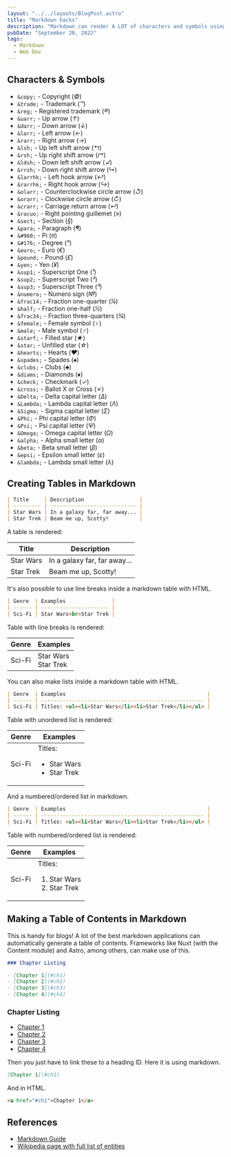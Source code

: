 ```yaml
---
layout: "../../layouts/BlogPost.astro"
title: "Markdown hacks"
description: "Markdown can render A LOT of characters and symbols using specific 'entities', and can do other things like render tables, so I made myself a list of common or handy, but easy-to-forget markdown hacks based off the official Markdown Guide."
pubDate: "September 20, 2022"
tags:
  - Markdown
  - Web Dev
---
```


## Characters & Symbols

- `&copy;` - Copyright (_©_)
- `&trade;` - Trademark (_™_)
- `&reg;` - Registered trademark (_®_)
- `&uarr;` - Up arrow (_↑_)
- `&darr;` - Down arrow (_↓_)
- `&larr;` - Left arrow (_←_)
- `&rarr;` - Right arrow (_→_)
- `&lsh;` - Up left shift arrow (_↰_)
- `&rsh;` - Up right shift arrow (_↱_)
- `&ldsh;` - Down left shift arrow (_↲_)
- `&rrsh;` - Down right shift arrow (_↳_)
- `&larrhk;` - Left hook arrow (_↩_)
- `&rarrhk;` - Right hook arrow (_↪_)
- `&olarr;` - Counterclockwise circle arrow (_↺_)
- `&orarr;` - Clockwise circle arrow (_↻_)
- `&crarr;` - Carriage return arrow (_↵_)
- `&racuo;` - Right pointing guillemet (_»_)
- `&sect;` - Section (_§_)
- `&para;` - Paragraph (_¶_)
- `&#960;` - Pi (_π_)
- `&#176;` - Degree (_°_)
- `&euro;` - Euro (_€_)
- `&pound;` - Pound (_£_)
- `&yen;` - Yen (_¥_)
- `&sup1;` - Superscript One (_¹_)
- `&sup2;` - Superscript Two (_²_)
- `&sup3;` - Superscript Three (_³_)
- `&numero;` - Numero sign (_№_)
- `&frac14;` - Fraction one-quarter (_¼_)
- `&half;` - Fraction one-half (_½_)
- `&frac34;` - Fraction three-quarters (_¾_)
- `&female;` - Female symbol (_♀_)
- `&male;` - Male symbol (_♂_)
- `&starf;` - Filled star (_★_)
- `&star;` - Unfilled star (_☆_)
- `&hearts;` - Hearts (_♥_)
- `&spades;` - Spades (_♠_)
- `&clubs;` - Clubs (_♣_)
- `&diams;` - Diamonds (_♦_)
- `&check;` - Checkmark (_✓_)
- `&cross;` - Ballot X or Cross (_✗_)
- `&Delta;` - Delta capital letter (_Δ_)
- `&Lambda;` - Lambda capital letter (_Λ_)
- `&Sigma;` - Sigma capital letter (_Σ_)
- `&Phi;` - Phi capital letter (_Φ_)
- `&Psi;` - Psi capital letter (_Ψ_)
- `&Omega;` - Omega capital letter (_Ω_)
- `&alpha;` - Alpha small letter (_α_)
- `&beta;` - Beta small letter (_β_)
- `&epsi;` - Epsilon small letter (_ε_)
- `&lambda;` - Lambda small letter (_λ_)

## Creating Tables in Markdown

```md
| Title     | Description                  |
| --------- | ---------------------------- |
| Star Wars | In a galaxy far, far away... |
| Star Trek | Beam me up, Scotty!          |
```

A table is rendered:

| Title     | Description                  |
| --------- | ---------------------------- |
| Star Wars | In a galaxy far, far away... |
| Star Trek | Beam me up, Scotty!          |

It's also possible to use line breaks inside a markdown table with HTML.

```md
| Genre  | Examples               |
| ------ | ---------------------- |
| Sci-Fi | Star Wars<br>Star Trek |
```

Table with line breaks is rendered:

| Genre  | Examples               |
| ------ | ---------------------- |
| Sci-Fi | Star Wars<br>Star Trek |

You can also make lists inside a markdown table with HTML.

```md
| Genre  | Examples                                              |
| ------ | ----------------------------------------------------- |
| Sci-Fi | Titles: <ul><li>Star Wars</li><li>Star Trek</li></ul> |
```

Table with unordered list is rendered:

| Genre  | Examples                                              |
| ------ | ----------------------------------------------------- |
| Sci-Fi | Titles: <ul><li>Star Wars</li><li>Star Trek</li></ul> |

And a numbered/ordered list in markdown.

```md
| Genre  | Examples                                              |
| ------ | ----------------------------------------------------- |
| Sci-Fi | Titles: <ul><li>Star Wars</li><li>Star Trek</li></ul> |
```

Table with numbered/ordered list is rendered:

| Genre  | Examples                                              |
| ------ | ----------------------------------------------------- |
| Sci-Fi | Titles: <ol><li>Star Wars</li><li>Star Trek</li></ol> |

## Making a Table of Contents in Markdown

This is handy for blogs! A lot of the best markdown applications can automatically generate a table of contents. Frameworks like Nuxt (with the Content module) and Astro, among others, can make use of this.

```md
### Chapter Listing

- [Chapter 1](#ch1)
- [Chapter 2](#ch2)
- [Chapter 3](#ch3)
- [Chapter 4](#ch4)
```

### Chapter Listing

- [Chapter 1](#ch1)
- [Chapter 2](#ch2)
- [Chapter 3](#ch3)
- [Chapter 4](#ch4)

Then you just have to link these to a heading ID. Here it is using markdown.

```md
[Chapter 1](#ch1)
```

And in HTML.

```html
<a href="#ch1">Chapter 1</a>
```

## References

- <a href="https://www.markdownguide.org/hacks" target="_blank" rel="noopener noreferrer">Markdown Guide</a>
- <a href="https://en.wikipedia.org/wiki/List_of_XML_and_HTML_character_entity_references#List_of_character_entity_references_in_HTML" target="_blank" rel="noopener noreferrer">Wikipedia page with full list of entities</a>

